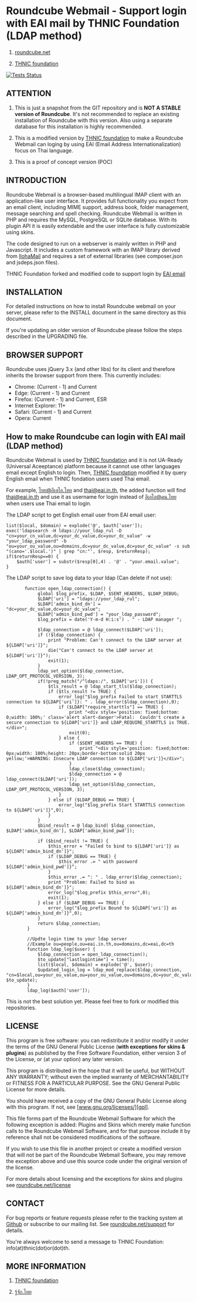 Roundcube Webmail - Support login with EAI mail by THNIC Foundation (LDAP method)
=================
1. [roundcube.net](https://roundcube.net)

2. [THNIC foundation](https://xn--42cl2bj2hxbd2g.xn--12cfi8ixb8l.xn--o3cw4h/)

[![Tests Status](https://github.com/roundcube/roundcubemail/actions/workflows/tests.yml/badge.svg?branch=master)](https://github.com/roundcube/roundcubemail/actions/workflows/tests.yml)

ATTENTION
---------
1. This is just a snapshot from the GIT repository and is **NOT A STABLE
version of Roundcube**. It's not recommended to replace an existing installation
of Roundcube with this version. Also using a separate database for this
installation is highly recommended.

2. This is a modified version by [THNIC foundation](https://xn--42cl2bj2hxbd2g.xn--12cfi8ixb8l.xn--o3cw4h/) to make a Roundcube Webmail can loging by using EAI (Email Address Internationalization) focus on Thai language. 

3. This is a proof of concept version (POC) 

INTRODUCTION
------------
Roundcube Webmail is a browser-based multilingual IMAP client with an
application-like user interface. It provides full functionality you expect
from an email client, including MIME support, address book, folder management,
message searching and spell checking. Roundcube Webmail is written in PHP and
requires the MySQL, PostgreSQL or SQLite database. With its plugin API it is
easily extendable and the user interface is fully customizable using skins.

The code designed to run on a webserver is mainly written in PHP and Javascript.
It includes a custom framework with an IMAP library derived from [IlohaMail][iloha]
and requires a set of external libraries (see composer.json and jsdeps.json files).

THNIC Foundation forked and modified code to support login by [EAI email](https://xn--12cn4frcvb5f.xn--o3cw4h/%e0%b8%8a%e0%b8%b7%e0%b9%88%e0%b8%ad%e0%b8%ad%e0%b8%b5%e0%b9%80%e0%b8%a1%e0%b8%a5%e0%b8%a0%e0%b8%b2%e0%b8%a9%e0%b8%b2%e0%b9%84%e0%b8%97%e0%b8%a2-eai/)


INSTALLATION
------------
For detailed instructions on how to install Roundcube webmail on your server,
please refer to the INSTALL document in the same directory as this document.

If you're updating an older version of Roundcube please follow the steps
described in the UPGRADING file.


BROWSER SUPPORT
---------------
Roundcube uses jQuery 3.x (and other libs) for its client and therefore
inherits the browser support from there. This currently includes:

- Chrome: (Current - 1) and Current
- Edge: (Current - 1) and Current
- Firefox: (Current - 1) and Current, ESR
- Internet Explorer: 11+
- Safari: (Current - 1) and Current
- Opera: Current

How to make Roundcube can login with EAI mail (LDAP method)
---------------
Roundcube Webmail is used by [THNIC foundation](https://xn--42cl2bj2hxbd2g.xn--12cfi8ixb8l.xn--o3cw4h/) and it is not UA-Ready (Universal Aceeptance) platform because it cannot use other languages email except English to login. Then, [THNIC foundation](https://xn--42cl2bj2hxbd2g.xn--12cfi8ixb8l.xn--o3cw4h/) modified it by query English email when THNIC fondation users used Thai email.

For example, ไทย@อีเอไอ.ไทย and thai@eai.in.th, the added function will find thai@eai.in.th and use it as username for login instead of อีเอไอ@คน.ไทย when users use Thai email to login.

The LDAP script to get English email user from EAI email user:

```
list($local, $domain) = explode('@', $auth['user']);
exec('ldapsearch -H ldaps://your_ldap_rul -D "cn=your_cn_value,dc=your_dc_value,dc=your_dc_value" -w "your_ldap_password" -b  "ou=your_ou_value,ou=domains,dc=your_dc_value,dc=your_dc_value" -s sub "(cano='.$local.')" | grep "cn:"', $resp, $returnResp);
if($returnResp==0) {
    $auth['user'] = substr($resp[0],4) . '@' . "your.email.value";
}
```

The LDAP script to save log data to your ldap (Can delete if not use):

```
       function open_ldap_connection() {
            global $log_prefix, $LDAP, $SENT_HEADERS, $LDAP_DEBUG;
            $LDAP['uri'] = "ldaps://your_ldap_rul";
            $LDAP['admin_bind_dn'] = "dc=your_dc_value,dc=your_dc_value";
            $LDAP['admin_bind_pwd'] = "your_ldap_password";
            $log_prefix = date('Y-m-d H:i:s') . " - LDAP manager ";

            $ldap_connection = @ ldap_connect($LDAP['uri']);
            if (!$ldap_connection) {
                print "Problem: Can't connect to the LDAP server at ${LDAP['uri']}";
                die("Can't connect to the LDAP server at ${LDAP['uri']}");
                exit(1);
            }
            ldap_set_option($ldap_connection, LDAP_OPT_PROTOCOL_VERSION, 3);
            if(!preg_match("/^ldaps:/", $LDAP['uri'])) {
                $tls_result = @ ldap_start_tls($ldap_connection);
                if ($tls_result != TRUE) {
                    error_log("$log_prefix Failed to start STARTTLS connection to ${LDAP['uri']}: " . ldap_error($ldap_connection),0);
                    if ($LDAP["require_starttls"] == TRUE) {
                        print "<div style='position: fixed;bottom: 0;width: 100%;' class='alert alert-danger'>Fatal:  Couldn't create a secure connection to ${LDAP['uri']} and LDAP_REQUIRE_STARTTLS is TRUE.</div>";
                        exit(0);
                    } else {
                        if ($SENT_HEADERS == TRUE) {
                            print "<div style='position: fixed;bottom: 0px;width: 100%;height: 20px;border-bottom:solid 20px yellow;'>WARNING: Insecure LDAP connection to ${LDAP['uri']}</div>";
                        }
                        ldap_close($ldap_connection);
                        $ldap_connection = @ ldap_connect($LDAP['uri']);
                        ldap_set_option($ldap_connection, LDAP_OPT_PROTOCOL_VERSION, 3);
                    }
                } else if ($LDAP_DEBUG == TRUE) {
                    error_log("$log_prefix Start STARTTLS connection to ${LDAP['uri']}",0);
                }
            }
            $bind_result = @ ldap_bind( $ldap_connection, $LDAP['admin_bind_dn'], $LDAP['admin_bind_pwd']);

            if ($bind_result != TRUE) {
                $this_error = "Failed to bind to ${LDAP['uri']} as ${LDAP['admin_bind_dn']}";
                if ($LDAP_DEBUG == TRUE) {
                    $this_error .= " with password ${LDAP['admin_bind_pwd']}";
                }
                $this_error .= ": " . ldap_error($ldap_connection);
                print "Problem: Failed to bind as ${LDAP['admin_bind_dn']}";
                error_log("$log_prefix $this_error",0);
                exit(1);
            } else if ($LDAP_DEBUG == TRUE) {
                error_log("$log_prefix Bound to ${LDAP['uri']} as ${LDAP['admin_bind_dn']}",0);
            }
            return $ldap_connection;
        }

        //Updte login time to your ldap server
        //Example ou=people,ou=eai.in.th,ou=domains,dc=eai,dc=th
        function ldap_log($user) {
            $ldap_connection = open_ldap_connection();
            $to_update["lastlogintime"] = time();
            list($local, $domain) = explode('@', $user);
            $updated_login_log = ldap_mod_replace($ldap_connection, "cn=$local,ou=your_ou_value,ou=your_ou_value,ou=domains,dc=your_dc_value,dc=your_dc_value", $to_update);
        }
        ldap_log($auth['user']);
```

This is not the best solution yet. Please feel free to fork or modified this repositories.

LICENSE
-------
This program is free software: you can redistribute it and/or modify
it under the terms of the GNU General Public License (**with exceptions
for skins & plugins**) as published by the Free Software Foundation,
either version 3 of the License, or (at your option) any later version.

This program is distributed in the hope that it will be useful,
but WITHOUT ANY WARRANTY; without even the implied warranty of
MERCHANTABILITY or FITNESS FOR A PARTICULAR PURPOSE. See the
GNU General Public License for more details.

You should have received a copy of the GNU General Public License
along with this program. If not, see [www.gnu.org/licenses/][gpl].

This file forms part of the Roundcube Webmail Software for which the
following exception is added: Plugins and Skins which merely make
function calls to the Roundcube Webmail Software, and for that purpose
include it by reference shall not be considered modifications of
the software.

If you wish to use this file in another project or create a modified
version that will not be part of the Roundcube Webmail Software, you
may remove the exception above and use this source code under the
original version of the license.

For more details about licensing and the exceptions for skins and plugins
see [roundcube.net/license][license]


CONTACT
-------
For bug reports or feature requests please refer to the tracking system
at [Github][githubissues] or subscribe to our mailing list.
See [roundcube.net/support][support] for details.

You're always welcome to send a message to THNIC Foundation:
info(at)thnic(dot)or(dot)th.

MORE INFORMATION
----------------
1. [THNIC foundation](https://xn--42cl2bj2hxbd2g.xn--12cfi8ixb8l.xn--o3cw4h/)

2. [รู้จัก.ไทย](https://xn--12cn4frcvb5f.xn--o3cw4h/)


[iloha]:        https://sourceforge.net/projects/ilohamail/
[gpl]:          https://www.gnu.org/licenses/
[license]:      https://roundcube.net/license
[contrib]:      https://roundcube.net/contribute
[support]:      https://roundcube.net/support
[githubissues]: https://github.com/roundcube/roundcubemail/issues

